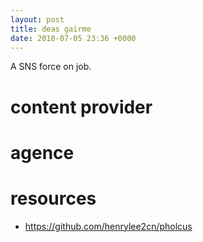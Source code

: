 ```yaml
---
layout: post
title: deas gairme 
date: 2018-07-05 23:36 +0000
---
```

A SNS force on job.


# content provider


# agence


# resources
* https://github.com/henrylee2cn/pholcus

